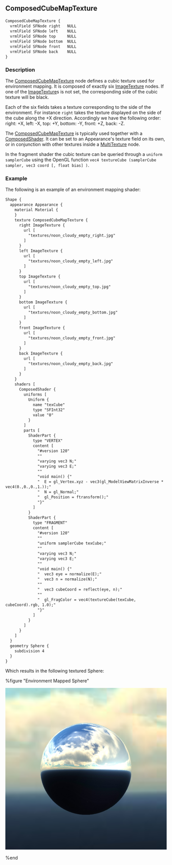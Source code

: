 ## ComposedCubeMapTexture

```
ComposedCubeMapTexture {
  vrmlField SFNode right   NULL
  vrmlField SFNode left    NULL
  vrmlField SFNode top     NULL
  vrmlField SFNode bottom  NULL
  vrmlField SFNode front   NULL
  vrmlField SFNode back    NULL
}
```

### Description

The [ComposedCubeMapTexture](#composedcubemaptexture) node defines a cubic texture used for environment mapping. It is composed of exactly six [ImageTexture](imagetexture.md) nodes. If one of the [ImageTexture](imagetexture.md)s is not set, the corresponding side of the cubic texture will be black.

Each of the six fields takes a texture corresponding to the side of the environment. For instance `right` takes the texture displayed on the side of the cube along the +X direction. Accordingly we have the following order: right: +X, left: -X, top: +Y, bottom: -Y, front: +Z, back: -Z.

The [ComposedCubeMapTexture](#composedcubemaptexture) is typically used together with a [ComposedShader](composedshader.md). It can be set to an Appearance's texture field on its own, or in conjunction with other textures inside a [MultiTexture](multitexture.md) node.

In the fragment shader the cubic texture can be queried through a `uniform samplerCube` using the OpenGL function `vec4 textureCube (samplerCube sampler, vec3 coord [, float bias] )`.

### Example

The following is an example of an environment mapping shader:

```
Shape {
  appearance Appearance {
    material Material {
    }
    texture ComposedCubeMapTexture {
      right ImageTexture {
        url [
          "textures/noon_cloudy_empty_right.jpg"
        ]
      }
      left ImageTexture {
        url [
          "textures/noon_cloudy_empty_left.jpg"
        ]
      }
      top ImageTexture {
        url [
          "textures/noon_cloudy_empty_top.jpg"
        ]
      }
      bottom ImageTexture {
        url [
          "textures/noon_cloudy_empty_bottom.jpg"
        ]
      }
      front ImageTexture {
        url [
          "textures/noon_cloudy_empty_front.jpg"
        ]
      }
      back ImageTexture {
        url [
          "textures/noon_cloudy_empty_back.jpg"
        ]
      }
    }
    shaders [
      ComposedShader {
        uniforms [
          Uniform {
            name "texCube"
            type "SFInt32"
            value "0"
          }
        ]
        parts [
          ShaderPart {
            type "VERTEX"
            content [
              "#version 120"
              ""
              "varying vec3 N;"
              "varying vec3 E;"
              ""
              "void main() {"
              "  E = gl_Vertex.xyz - vec3(gl_ModelViewMatrixInverse * vec4(0.,0.,0.,1.));"
              "  N = gl_Normal;"
              "  gl_Position = ftransform();"
              "}"
            ]
          }
          ShaderPart {
            type "FRAGMENT"
            content [
              "#version 120"
              ""
              "uniform samplerCube texCube;"
              ""
              "varying vec3 N;"
              "varying vec3 E;"
              ""
              "void main() {"
              "  vec3 eye = normalize(E);"
              "  vec3 n = normalize(N);"
              ""
              "  vec3 cubeCoord = reflect(eye, n);"
              ""
              "  gl_FragColor = vec4(textureCube(texCube, cubeCoord).rgb, 1.0);"
              "}"
            ]
          }
        ]
      }
    ]
  }
  geometry Sphere {
    subdivision 4
  }
}
```

Which results in the following textured Sphere:

%figure "Environment Mapped Sphere"

![environment-mapping.png](images/environment-mapping.png)

%end
